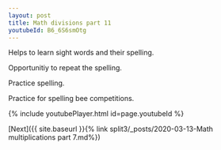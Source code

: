 ```yaml
---
layout: post
title: Math divisions part 11
youtubeId: B6_6S6smOtg
---
```

 
 
Helps to learn sight words and their spelling.

Opportunitiy to repeat the spelling. 

Practice spelling. 
 
Practice for spelling bee competitions. 
 
{% include youtubePlayer.html id=page.youtubeId %}
 
 

[Next]({{ site.baseurl }}{% link  split3/_posts/2020-03-13-Math multiplications part 7.md%})
 
